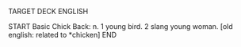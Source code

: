 TARGET DECK
ENGLISH

START
Basic
Chick
Back: n. 1 young bird. 2 slang young woman. [old english: related to *chicken]
END
